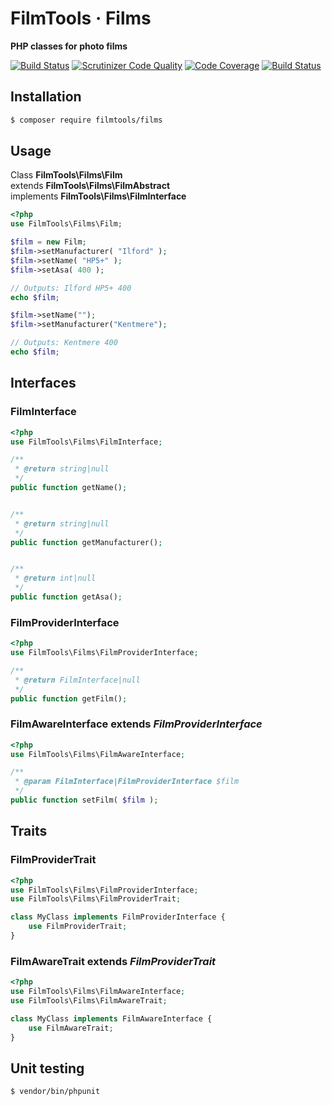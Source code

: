 # FilmTools · Films

**PHP classes for photo films**

[![Build Status](https://travis-ci.org/filmtools/films.svg?branch=master)](https://travis-ci.org/filmtools/films)
[![Scrutinizer Code Quality](https://scrutinizer-ci.com/g/filmtools/films/badges/quality-score.png?b=master)](https://scrutinizer-ci.com/g/filmtools/films/?branch=master)
[![Code Coverage](https://scrutinizer-ci.com/g/filmtools/films/badges/coverage.png?b=master)](https://scrutinizer-ci.com/g/filmtools/films/?branch=master)
[![Build Status](https://scrutinizer-ci.com/g/filmtools/films/badges/build.png?b=master)](https://scrutinizer-ci.com/g/filmtools/films/build-status/master)

## Installation

```bash
$ composer require filmtools/films
```

## Usage

Class **FilmTools\Films\Film**  
extends **FilmTools\Films\FilmAbstract**  
implements **FilmTools\Films\FilmInterface**

```php
<?php
use FilmTools\Films\Film;

$film = new Film;
$film->setManufacturer( "Ilford" );
$film->setName( "HP5+" );
$film->setAsa( 400 );

// Outputs: Ilford HP5+ 400
echo $film;

$film->setName("");
$film->setManufacturer("Kentmere");

// Outputs: Kentmere 400
echo $film;

```

## Interfaces

### FilmInterface

```php
<?php
use FilmTools\Films\FilmInterface;

/**
 * @return string|null
 */
public function getName();


/**
 * @return string|null
 */
public function getManufacturer();


/**
 * @return int|null
 */
public function getAsa();
```

### FilmProviderInterface

```php
<?php
use FilmTools\Films\FilmProviderInterface;

/**
 * @return FilmInterface|null
 */
public function getFilm();
```


### FilmAwareInterface extends *FilmProviderInterface*

```php
<?php
use FilmTools\Films\FilmAwareInterface;

/**
 * @param FilmInterface|FilmProviderInterface $film
 */
public function setFilm( $film );
```

## Traits

### FilmProviderTrait

```php
<?php 
use FilmTools\Films\FilmProviderInterface;
use FilmTools\Films\FilmProviderTrait;

class MyClass implements FilmProviderInterface {
    use FilmProviderTrait;
}
```

### FilmAwareTrait extends *FilmProviderTrait*

```php
<?php 
use FilmTools\Films\FilmAwareInterface;
use FilmTools\Films\FilmAwareTrait;

class MyClass implements FilmAwareInterface {
    use FilmAwareTrait;
}
```

## Unit testing

```bash
$ vendor/bin/phpunit
```
